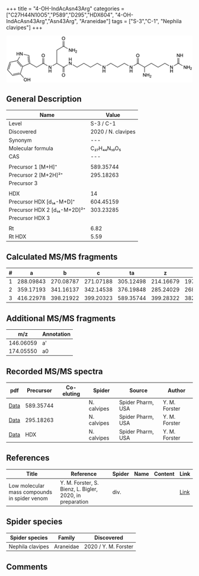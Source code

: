 +++
title = "4-OH-IndAcAsn43Arg"
categories = ["C27H44N10O5","P589","D295","HDX604",
"4-OH-IndAcAsn43Arg","Asn43Arg",
"Araneidae"]
tags = ["S-3","C-1",
"Nephila clavipes"]
+++

![](/img/4-OH-IndAcAsn43Arg.png)

## General Description

| Name                       | Value              |
|----------------------------|--------------------|
| Level                      | S-3 / C-1          |
| Discovered                 | 2020 / N. clavipes |
| Synonym                    | ---                |
| Molecular formula          | C₂₇H₄₄N₁₀O₅                   |
| CAS                        | ---                |
|                            |                    |
| Precursor 1 [M+H]⁺         | 589.35744                   |
| Precursor 2 [M+2H]²⁺       | 295.18263                    |
| Precursor 3                |                    |
|                            |                    |
| HDX                        |  14                  |
| Precursor HDX   [d₁₄-M+D]⁺   |  604.45159                   |
| Precursor HDX 2 [d₁₄-M+2D]²⁺ |  303.23285                  |
| Precursor HDX 3            |                    |
|                            |                    |
| Rt                         | 6.82                   |
| Rt HDX                     | 5.59                  |

## Calculated MS/MS fragments

| # | a         | b         | c         | ta        | z         | y         | tz        |
|---|-----------|-----------|-----------|-----------|-----------|-----------|-----------|
| 1 | 288.09843 | 270.08787 | 271.07188 | 305.12498 | 214.16679 | 197.14024 | 231.19334 |
| 2 | 359.17193 | 341.16137 | 342.14538 | 376.19848 | 285.24029 | 268.21374 | 302.26684 |
| 3 | 416.22978 | 398.21922 | 399.20323 | 589.35744 | 399.28322 | 382.25667 | 416.30977 |

## Additional MS/MS fragments

| m/z | Annotation |
|-----|------------|
| 146.06059    | a'   |
| 174.05550    | a0   |

## Recorded MS/MS spectra

| pdf                                             | Precursor | Co-eluting | Spider      | Source                       | Author        |
|-------------------------------------------------|-----------|------------|-------------|------------------------------|---------------|
| [Data](/pdf/N-clavipes/589_4-OH-IndAcAsn43Arg_Nc.pdf) | 589.35744 |           | N. calvipes | Spider Pharm, USA | Y. M. Forster |
| [Data](/pdf/N-clavipes/589_4-OH-IndAcAsn43Arg_Nc_2.pdf) | 295.18263 |           | N. calvipes | Spider Pharm, USA | Y. M. Forster |
| [Data](/pdf/N-clavipes/589_4-OH-IndAcAsn43Arg_Nc_HDX.pdf) | HDX |           | N. calvipes | Spider Pharm, USA | Y. M. Forster |


## References

| Title | Reference | Spider | Name | Content | Link |
|-------|-----------|--------|------|---------|------|
| Low molecular mass compounds in spider venom      | Y. M. Forster, S. Bienz, L. Bigler, 2020, in preparation          | div.       |   |   | [Link](unknown) |

## Spider species

| Spider species     | Family     | Discovered           |
|--------------------|------------|----------------------|
| Nephila clavipes | Araneidae | 2020 / Y. M. Forster |


## Comments